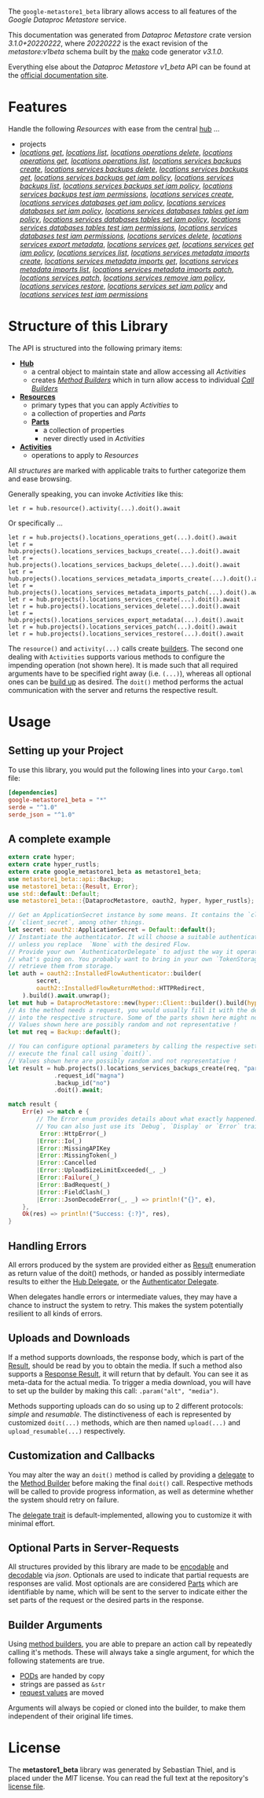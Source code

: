 <!---
DO NOT EDIT !
This file was generated automatically from 'src/mako/api/README.md.mako'
DO NOT EDIT !
-->
The `google-metastore1_beta` library allows access to all features of the *Google Dataproc Metastore* service.

This documentation was generated from *Dataproc Metastore* crate version *3.1.0+20220222*, where *20220222* is the exact revision of the *metastore:v1beta* schema built by the [mako](http://www.makotemplates.org/) code generator *v3.1.0*.

Everything else about the *Dataproc Metastore* *v1_beta* API can be found at the
[official documentation site](https://cloud.google.com/dataproc-metastore/docs).
# Features

Handle the following *Resources* with ease from the central [hub](https://docs.rs/google-metastore1_beta/3.1.0+20220222/google_metastore1_beta/DataprocMetastore) ... 

* projects
 * [*locations get*](https://docs.rs/google-metastore1_beta/3.1.0+20220222/google_metastore1_beta/api::ProjectLocationGetCall), [*locations list*](https://docs.rs/google-metastore1_beta/3.1.0+20220222/google_metastore1_beta/api::ProjectLocationListCall), [*locations operations delete*](https://docs.rs/google-metastore1_beta/3.1.0+20220222/google_metastore1_beta/api::ProjectLocationOperationDeleteCall), [*locations operations get*](https://docs.rs/google-metastore1_beta/3.1.0+20220222/google_metastore1_beta/api::ProjectLocationOperationGetCall), [*locations operations list*](https://docs.rs/google-metastore1_beta/3.1.0+20220222/google_metastore1_beta/api::ProjectLocationOperationListCall), [*locations services backups create*](https://docs.rs/google-metastore1_beta/3.1.0+20220222/google_metastore1_beta/api::ProjectLocationServiceBackupCreateCall), [*locations services backups delete*](https://docs.rs/google-metastore1_beta/3.1.0+20220222/google_metastore1_beta/api::ProjectLocationServiceBackupDeleteCall), [*locations services backups get*](https://docs.rs/google-metastore1_beta/3.1.0+20220222/google_metastore1_beta/api::ProjectLocationServiceBackupGetCall), [*locations services backups get iam policy*](https://docs.rs/google-metastore1_beta/3.1.0+20220222/google_metastore1_beta/api::ProjectLocationServiceBackupGetIamPolicyCall), [*locations services backups list*](https://docs.rs/google-metastore1_beta/3.1.0+20220222/google_metastore1_beta/api::ProjectLocationServiceBackupListCall), [*locations services backups set iam policy*](https://docs.rs/google-metastore1_beta/3.1.0+20220222/google_metastore1_beta/api::ProjectLocationServiceBackupSetIamPolicyCall), [*locations services backups test iam permissions*](https://docs.rs/google-metastore1_beta/3.1.0+20220222/google_metastore1_beta/api::ProjectLocationServiceBackupTestIamPermissionCall), [*locations services create*](https://docs.rs/google-metastore1_beta/3.1.0+20220222/google_metastore1_beta/api::ProjectLocationServiceCreateCall), [*locations services databases get iam policy*](https://docs.rs/google-metastore1_beta/3.1.0+20220222/google_metastore1_beta/api::ProjectLocationServiceDatabaseGetIamPolicyCall), [*locations services databases set iam policy*](https://docs.rs/google-metastore1_beta/3.1.0+20220222/google_metastore1_beta/api::ProjectLocationServiceDatabaseSetIamPolicyCall), [*locations services databases tables get iam policy*](https://docs.rs/google-metastore1_beta/3.1.0+20220222/google_metastore1_beta/api::ProjectLocationServiceDatabaseTableGetIamPolicyCall), [*locations services databases tables set iam policy*](https://docs.rs/google-metastore1_beta/3.1.0+20220222/google_metastore1_beta/api::ProjectLocationServiceDatabaseTableSetIamPolicyCall), [*locations services databases tables test iam permissions*](https://docs.rs/google-metastore1_beta/3.1.0+20220222/google_metastore1_beta/api::ProjectLocationServiceDatabaseTableTestIamPermissionCall), [*locations services databases test iam permissions*](https://docs.rs/google-metastore1_beta/3.1.0+20220222/google_metastore1_beta/api::ProjectLocationServiceDatabaseTestIamPermissionCall), [*locations services delete*](https://docs.rs/google-metastore1_beta/3.1.0+20220222/google_metastore1_beta/api::ProjectLocationServiceDeleteCall), [*locations services export metadata*](https://docs.rs/google-metastore1_beta/3.1.0+20220222/google_metastore1_beta/api::ProjectLocationServiceExportMetadataCall), [*locations services get*](https://docs.rs/google-metastore1_beta/3.1.0+20220222/google_metastore1_beta/api::ProjectLocationServiceGetCall), [*locations services get iam policy*](https://docs.rs/google-metastore1_beta/3.1.0+20220222/google_metastore1_beta/api::ProjectLocationServiceGetIamPolicyCall), [*locations services list*](https://docs.rs/google-metastore1_beta/3.1.0+20220222/google_metastore1_beta/api::ProjectLocationServiceListCall), [*locations services metadata imports create*](https://docs.rs/google-metastore1_beta/3.1.0+20220222/google_metastore1_beta/api::ProjectLocationServiceMetadataImportCreateCall), [*locations services metadata imports get*](https://docs.rs/google-metastore1_beta/3.1.0+20220222/google_metastore1_beta/api::ProjectLocationServiceMetadataImportGetCall), [*locations services metadata imports list*](https://docs.rs/google-metastore1_beta/3.1.0+20220222/google_metastore1_beta/api::ProjectLocationServiceMetadataImportListCall), [*locations services metadata imports patch*](https://docs.rs/google-metastore1_beta/3.1.0+20220222/google_metastore1_beta/api::ProjectLocationServiceMetadataImportPatchCall), [*locations services patch*](https://docs.rs/google-metastore1_beta/3.1.0+20220222/google_metastore1_beta/api::ProjectLocationServicePatchCall), [*locations services remove iam policy*](https://docs.rs/google-metastore1_beta/3.1.0+20220222/google_metastore1_beta/api::ProjectLocationServiceRemoveIamPolicyCall), [*locations services restore*](https://docs.rs/google-metastore1_beta/3.1.0+20220222/google_metastore1_beta/api::ProjectLocationServiceRestoreCall), [*locations services set iam policy*](https://docs.rs/google-metastore1_beta/3.1.0+20220222/google_metastore1_beta/api::ProjectLocationServiceSetIamPolicyCall) and [*locations services test iam permissions*](https://docs.rs/google-metastore1_beta/3.1.0+20220222/google_metastore1_beta/api::ProjectLocationServiceTestIamPermissionCall)




# Structure of this Library

The API is structured into the following primary items:

* **[Hub](https://docs.rs/google-metastore1_beta/3.1.0+20220222/google_metastore1_beta/DataprocMetastore)**
    * a central object to maintain state and allow accessing all *Activities*
    * creates [*Method Builders*](https://docs.rs/google-metastore1_beta/3.1.0+20220222/google_metastore1_beta/client::MethodsBuilder) which in turn
      allow access to individual [*Call Builders*](https://docs.rs/google-metastore1_beta/3.1.0+20220222/google_metastore1_beta/client::CallBuilder)
* **[Resources](https://docs.rs/google-metastore1_beta/3.1.0+20220222/google_metastore1_beta/client::Resource)**
    * primary types that you can apply *Activities* to
    * a collection of properties and *Parts*
    * **[Parts](https://docs.rs/google-metastore1_beta/3.1.0+20220222/google_metastore1_beta/client::Part)**
        * a collection of properties
        * never directly used in *Activities*
* **[Activities](https://docs.rs/google-metastore1_beta/3.1.0+20220222/google_metastore1_beta/client::CallBuilder)**
    * operations to apply to *Resources*

All *structures* are marked with applicable traits to further categorize them and ease browsing.

Generally speaking, you can invoke *Activities* like this:

```Rust,ignore
let r = hub.resource().activity(...).doit().await
```

Or specifically ...

```ignore
let r = hub.projects().locations_operations_get(...).doit().await
let r = hub.projects().locations_services_backups_create(...).doit().await
let r = hub.projects().locations_services_backups_delete(...).doit().await
let r = hub.projects().locations_services_metadata_imports_create(...).doit().await
let r = hub.projects().locations_services_metadata_imports_patch(...).doit().await
let r = hub.projects().locations_services_create(...).doit().await
let r = hub.projects().locations_services_delete(...).doit().await
let r = hub.projects().locations_services_export_metadata(...).doit().await
let r = hub.projects().locations_services_patch(...).doit().await
let r = hub.projects().locations_services_restore(...).doit().await
```

The `resource()` and `activity(...)` calls create [builders][builder-pattern]. The second one dealing with `Activities` 
supports various methods to configure the impending operation (not shown here). It is made such that all required arguments have to be 
specified right away (i.e. `(...)`), whereas all optional ones can be [build up][builder-pattern] as desired.
The `doit()` method performs the actual communication with the server and returns the respective result.

# Usage

## Setting up your Project

To use this library, you would put the following lines into your `Cargo.toml` file:

```toml
[dependencies]
google-metastore1_beta = "*"
serde = "^1.0"
serde_json = "^1.0"
```

## A complete example

```Rust
extern crate hyper;
extern crate hyper_rustls;
extern crate google_metastore1_beta as metastore1_beta;
use metastore1_beta::api::Backup;
use metastore1_beta::{Result, Error};
use std::default::Default;
use metastore1_beta::{DataprocMetastore, oauth2, hyper, hyper_rustls};

// Get an ApplicationSecret instance by some means. It contains the `client_id` and 
// `client_secret`, among other things.
let secret: oauth2::ApplicationSecret = Default::default();
// Instantiate the authenticator. It will choose a suitable authentication flow for you, 
// unless you replace  `None` with the desired Flow.
// Provide your own `AuthenticatorDelegate` to adjust the way it operates and get feedback about 
// what's going on. You probably want to bring in your own `TokenStorage` to persist tokens and
// retrieve them from storage.
let auth = oauth2::InstalledFlowAuthenticator::builder(
        secret,
        oauth2::InstalledFlowReturnMethod::HTTPRedirect,
    ).build().await.unwrap();
let mut hub = DataprocMetastore::new(hyper::Client::builder().build(hyper_rustls::HttpsConnector::with_native_roots().https_or_http().enable_http1().enable_http2().build()), auth);
// As the method needs a request, you would usually fill it with the desired information
// into the respective structure. Some of the parts shown here might not be applicable !
// Values shown here are possibly random and not representative !
let mut req = Backup::default();

// You can configure optional parameters by calling the respective setters at will, and
// execute the final call using `doit()`.
// Values shown here are possibly random and not representative !
let result = hub.projects().locations_services_backups_create(req, "parent")
             .request_id("magna")
             .backup_id("no")
             .doit().await;

match result {
    Err(e) => match e {
        // The Error enum provides details about what exactly happened.
        // You can also just use its `Debug`, `Display` or `Error` traits
         Error::HttpError(_)
        |Error::Io(_)
        |Error::MissingAPIKey
        |Error::MissingToken(_)
        |Error::Cancelled
        |Error::UploadSizeLimitExceeded(_, _)
        |Error::Failure(_)
        |Error::BadRequest(_)
        |Error::FieldClash(_)
        |Error::JsonDecodeError(_, _) => println!("{}", e),
    },
    Ok(res) => println!("Success: {:?}", res),
}

```
## Handling Errors

All errors produced by the system are provided either as [Result](https://docs.rs/google-metastore1_beta/3.1.0+20220222/google_metastore1_beta/client::Result) enumeration as return value of
the doit() methods, or handed as possibly intermediate results to either the 
[Hub Delegate](https://docs.rs/google-metastore1_beta/3.1.0+20220222/google_metastore1_beta/client::Delegate), or the [Authenticator Delegate](https://docs.rs/yup-oauth2/*/yup_oauth2/trait.AuthenticatorDelegate.html).

When delegates handle errors or intermediate values, they may have a chance to instruct the system to retry. This 
makes the system potentially resilient to all kinds of errors.

## Uploads and Downloads
If a method supports downloads, the response body, which is part of the [Result](https://docs.rs/google-metastore1_beta/3.1.0+20220222/google_metastore1_beta/client::Result), should be
read by you to obtain the media.
If such a method also supports a [Response Result](https://docs.rs/google-metastore1_beta/3.1.0+20220222/google_metastore1_beta/client::ResponseResult), it will return that by default.
You can see it as meta-data for the actual media. To trigger a media download, you will have to set up the builder by making
this call: `.param("alt", "media")`.

Methods supporting uploads can do so using up to 2 different protocols: 
*simple* and *resumable*. The distinctiveness of each is represented by customized 
`doit(...)` methods, which are then named `upload(...)` and `upload_resumable(...)` respectively.

## Customization and Callbacks

You may alter the way an `doit()` method is called by providing a [delegate](https://docs.rs/google-metastore1_beta/3.1.0+20220222/google_metastore1_beta/client::Delegate) to the 
[Method Builder](https://docs.rs/google-metastore1_beta/3.1.0+20220222/google_metastore1_beta/client::CallBuilder) before making the final `doit()` call. 
Respective methods will be called to provide progress information, as well as determine whether the system should 
retry on failure.

The [delegate trait](https://docs.rs/google-metastore1_beta/3.1.0+20220222/google_metastore1_beta/client::Delegate) is default-implemented, allowing you to customize it with minimal effort.

## Optional Parts in Server-Requests

All structures provided by this library are made to be [encodable](https://docs.rs/google-metastore1_beta/3.1.0+20220222/google_metastore1_beta/client::RequestValue) and 
[decodable](https://docs.rs/google-metastore1_beta/3.1.0+20220222/google_metastore1_beta/client::ResponseResult) via *json*. Optionals are used to indicate that partial requests are responses 
are valid.
Most optionals are are considered [Parts](https://docs.rs/google-metastore1_beta/3.1.0+20220222/google_metastore1_beta/client::Part) which are identifiable by name, which will be sent to 
the server to indicate either the set parts of the request or the desired parts in the response.

## Builder Arguments

Using [method builders](https://docs.rs/google-metastore1_beta/3.1.0+20220222/google_metastore1_beta/client::CallBuilder), you are able to prepare an action call by repeatedly calling it's methods.
These will always take a single argument, for which the following statements are true.

* [PODs][wiki-pod] are handed by copy
* strings are passed as `&str`
* [request values](https://docs.rs/google-metastore1_beta/3.1.0+20220222/google_metastore1_beta/client::RequestValue) are moved

Arguments will always be copied or cloned into the builder, to make them independent of their original life times.

[wiki-pod]: http://en.wikipedia.org/wiki/Plain_old_data_structure
[builder-pattern]: http://en.wikipedia.org/wiki/Builder_pattern
[google-go-api]: https://github.com/google/google-api-go-client

# License
The **metastore1_beta** library was generated by Sebastian Thiel, and is placed 
under the *MIT* license.
You can read the full text at the repository's [license file][repo-license].

[repo-license]: https://github.com/Byron/google-apis-rsblob/main/LICENSE.md
